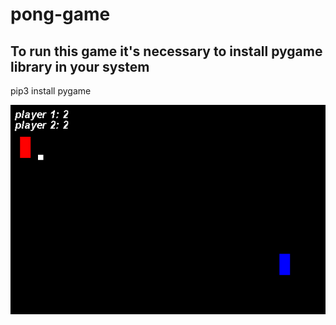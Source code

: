 # pong-game

## To run this game it's necessary to install pygame library in your system

pip3 install pygame

![](pong.png)

